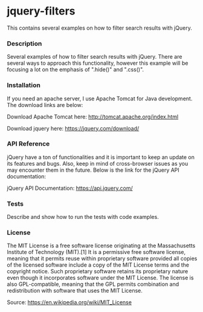 # jquery-filters
This contains several examples on how to filter search results with jQuery.

### Description
Several examples of how to filter search results with jQuery. There are several ways to approach this functionality, however this example will be focusing a lot on the emphasis of ".hide()" and ".css()". 

### Installation

If you need an apache server, I use Apache Tomcat for Java development. The download links are below:

Download Apache Tomcat here: http://tomcat.apache.org/index.html

Download jquery here: https://jquery.com/download/

### API Reference

jQuery have a ton of functionalities and it is important to keep an update on its features and bugs. Also, keep in mind of cross-browser issues as you may encounter them in the future. Below is the link for the jQuery API documentation:

jQuery API Documentation: https://api.jquery.com/

### Tests

Describe and show how to run the tests with code examples.

### License

The MIT License is a free software license originating at the Massachusetts Institute of Technology (MIT).[1] It is a permissive free software license, meaning that it permits reuse within proprietary software provided all copies of the licensed software include a copy of the MIT License terms and the copyright notice. Such proprietary software retains its proprietary nature even though it incorporates software under the MIT License. The license is also GPL-compatible, meaning that the GPL permits combination and redistribution with software that uses the MIT License.

Source: https://en.wikipedia.org/wiki/MIT_License
